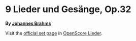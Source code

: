 
# 9 Lieder und Gesänge, Op.32

__By [Johannes Brahms](..)__

Visit the [official set page] in [OpenScore Lieder].

[official set page]: https://musescore.com/openscore-lieder-corpus/sets/5033093
[OpenScore Lieder]: https://musescore.com/openscore-lieder-corpus
